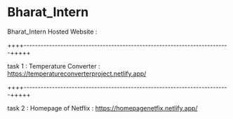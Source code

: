 # Bharat_Intern
Bharat_Intern
Hosted Website : 

++++-------------------------------------------------------------------------+++++

task 1 : 
Temperature Converter :  https://temperatureconverterproject.netlify.app/

++++-------------------------------------------------------------------------+++++

task 2 : 
Homepage of Netflix : https://homepagenetfix.netlify.app/

